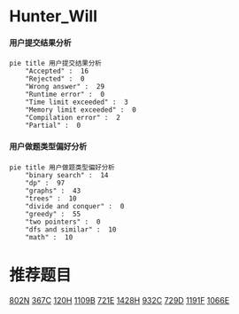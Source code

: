 # Hunter_Will

<!-- tabs:start -->



#### **用户提交结果分析**

```mermaid
pie title 用户提交结果分析
    "Accepted" :  16
    "Rejected" :  0
    "Wrong answer" :  29
    "Runtime error" :  0
    "Time limit exceeded" :  3
    "Memory limit exceeded" :  0
    "Compilation error" :  2
    "Partial" :  0
```

#### **用户做题类型偏好分析**

```mermaid
pie title 用户做题类型偏好分析
    "binary search" :  14
    "dp" :  97
    "graphs" :  43
    "trees" :  10
    "divide and conquer" :  0
    "greedy" :  55
    "two pointers" :  0
    "dfs and similar" :  10
    "math" :  10
```



<!-- tabs:end -->
# 推荐题目
[802N](https://codeforces.com/contest/802/problem/N)
[367C](https://codeforces.com/contest/367/problem/C)
[120H](https://codeforces.com/contest/120/problem/H)
[1109B](https://codeforces.com/contest/1109/problem/B)
[721E](https://codeforces.com/contest/721/problem/E)
[1428H](https://codeforces.com/contest/1428/problem/H)
[932C](https://codeforces.com/contest/932/problem/C)
[729D](https://codeforces.com/contest/729/problem/D)
[1191F](https://codeforces.com/contest/1191/problem/F)
[1066E](https://codeforces.com/contest/1066/problem/E)
